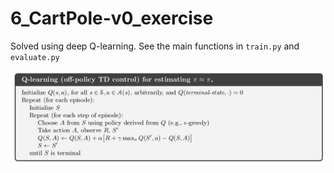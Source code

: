 # 6_CartPole-v0_exercise

Solved using deep Q-learning. See the main functions in `train.py` and `evaluate.py`

![](q_learning.png)